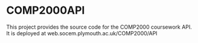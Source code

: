 # COMP2000API
This project provides the source code for the COMP2000 coursework API.  It is deployed at web.socem.plymouth.ac.uk/COMP2000/API 
